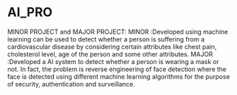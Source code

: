 # AI_PRO
MINOR PROJECT and MAJOR PROJECT:
MINOR :Developed using machine learning can be used to detect whether a person is suffering from a cardiovascular disease by considering certain
attributes like chest pain, cholesterol level, age of the person and some other attributes.
MAJOR :Developed a AI system to detect whether a person is wearing a mask or not. In fact, the problem is reverse engineering of face detection where
the face is detected using different machine learning algorithms for the purpose of security, authentication and surveillance. 
